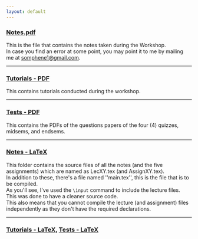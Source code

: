 ```yaml
---
layout: default
---
```


### [Notes.pdf](https://github.com/somphene/geometric-analysis/master/Notes.pdf)
This is the file that contains the notes taken during the Workshop.    
In case you find an error at some point, you may point it to me by mailing me at [somphene1@gmail.com](mailto:somphene1@gmail.com).

---

### [Tutorials - PDF](https://github.com/somphene/geometric-analysis/Assignments%20-%20PDF)
This contains tutorials conducted during the workshop.

---

### [Tests - PDF](https://github.com/somphene/geometric-analysis/Tests%20-%20PDF)
This contains the PDFs of the questions papers of the four (4) quizzes, midsems, and endsems.


---

### [Notes - LaTeX](https://github.com/somphene/geometric-analysis/Notes%20-%20LaTeX)
This folder contains the source files of all the notes (and the five assignments) which are named as LecXY.tex (and AssignXY.tex).  
In addition to these, there's a file named ''main.tex'', this is the file that is to be compiled.  
As you'll see, I've used the ```\input``` command to include the lecture files. This was done to have a cleaner source code.  
This also means that you cannot compile the lecture (and assignment) files independently as they don't have the required declarations.

---

### [Tutorials - LaTeX](https://github.com/somphene/geometric-analysis/Assignments%20-%20LaTeX), [Tests - LaTeX](https://github.com/somphene/geometric-analysis/Tests%20-%20LaTeX)

